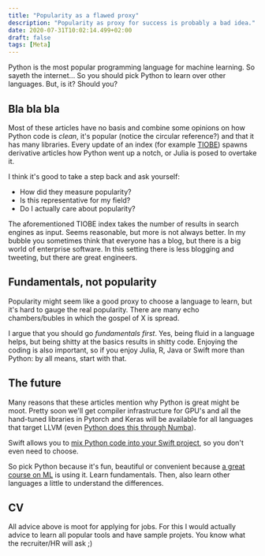 ```yaml
---
title: "Popularity as a flawed proxy"
description: "Popularity as proxy for success is probably a bad idea."
date: 2020-07-31T10:02:14.499+02:00
draft: false
tags: [Meta]
---
```

Python is the most popular programming language for machine learning. So sayeth the internet... So you should pick Python to learn over other languages. But, is it? Should you?

## Bla bla bla
Most of these articles have no basis and combine some opinions on how Python code is _clean_, it's popular (notice the circular reference?) and that it has many libraries. Every update of an index (for example [TIOBE](https://www.tiobe.com/tiobe-index//)) spawns derivative articles how Python went up a notch, or Julia is posed to overtake it.

I think it's good to take a step back and ask yourself:

* How did they measure popularity? 
* Is this representative for my field?
* Do I actually care about popularity?

The aforementioned TIOBE index takes the number of results in search engines as input. Seems reasonable, but more is not always better. In my bubble you sometimes think that everyone has a blog, but there is a big world of enterprise software. In this setting there is less blogging and tweeting, but there are great engineers.

## Fundamentals, not popularity
Popularity might seem like a good proxy to choose a language to learn, but it's hard to gauge the real popularity. There are many echo chambers/bubles in which the gospel of X is spread. 

I argue that you should go _fundamentals first_. Yes, being fluid in a language helps, but being shitty at the basics results in shitty code. Enjoying the coding is also important, so if you enjoy Julia, R, Java or Swift more than Python: by all means, start with that.

## The future
Many reasons that these articles mention why Python is great might be moot. Pretty soon we'll get compiler infrastructure for GPU's and all the hand-tuned libraries in Pytorch and Keras will be available for all languages that target LLVM (even [Python does this through Numba](http://numba.pydata.org/)).

Swift allows you to [mix Python code into your Swift project](https://www.tensorflow.org/swift/tutorials/python_interoperability), so you don't even need to choose.

So pick Python because it's fun, beautiful or convenient because [a great course on ML](https://www.fast.ai/) is using it. Learn fundamentals. Then, also learn other languages a little to understand the differences.

## CV
All advice above is moot for applying for jobs. For this I would actually advice to learn all popular tools and have sample projets. You know what the recruiter/HR will ask ;)